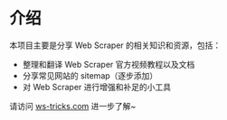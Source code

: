 # 介绍
本项目主要是分享 Web Scraper 的相关知识和资源，包括：
- 整理和翻译 Web Scraper 官方视频教程以及文档
- 分享常见网站的 sitemap（逐步添加）
- 对 Web Scraper 进行增强和补足的小工具

请访问 [ws-tricks.com](http://ws-tricks.com) 进一步了解~
